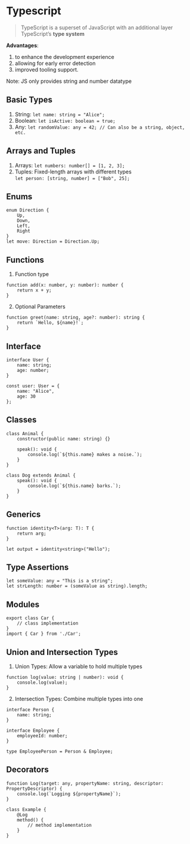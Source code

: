 
# Typescript
> TypeScript is a superset of JavaScript with an additional layer TypeScript’s **type system** 

**Advantages**:
1. to enhance the development experience 
2. allowing for early error detection
3. improved tooling support.

Note: JS only provides string and number datatype

## Basic Types
1. String: `let name: string = "Alice";`
2. Boolean: `let isActive: boolean = true;` 
3. Any: `let randomValue: any = 42; // Can also be a string, object, etc.`


## Arrays and Tuples
1. Arrays: `let numbers: number[] = [1, 2, 3];`  
2. Tuples:  Fixed-length arrays with different types   
`let person: [string, number] = ["Bob", 25];`

## Enums

```
enum Direction {
    Up,
    Down,
    Left,
    Right
}
let move: Direction = Direction.Up;
```
## Functions
1. Function type

```
function add(x: number, y: number): number {
    return x + y;
}
```

2. Optional Parameters

```
function greet(name: string, age?: number): string {
    return `Hello, ${name}!`;
}
```

## Interface

```
interface User {
    name: string;
    age: number;
}

const user: User = {
    name: "Alice",
    age: 30
};
```
## Classes

```
class Animal {
    constructor(public name: string) {}
    
    speak(): void {
        console.log(`${this.name} makes a noise.`);
    }
}

class Dog extends Animal {
    speak(): void {
        console.log(`${this.name} barks.`);
    }
}
```
## Generics

```
function identity<T>(arg: T): T {
    return arg;
}

let output = identity<string>("Hello");
```

## Type Assertions

```
let someValue: any = "This is a string";
let strLength: number = (someValue as string).length;
```

## Modules

```
export class Car {
    // class implementation
}
import { Car } from './Car';
```

## Union and Intersection Types
1. Union Types: Allow a variable to hold multiple types
```
function log(value: string | number): void {
    console.log(value);
}
```
2. Intersection Types: Combine multiple types into one
```
interface Person {
    name: string;
}

interface Employee {
    employeeId: number;
}

type EmployeePerson = Person & Employee;
```

## Decorators

```
function Log(target: any, propertyName: string, descriptor: PropertyDescriptor) {
    console.log(`Logging ${propertyName}`);
}

class Example {
    @Log
    method() {
        // method implementation
    }
}
```
